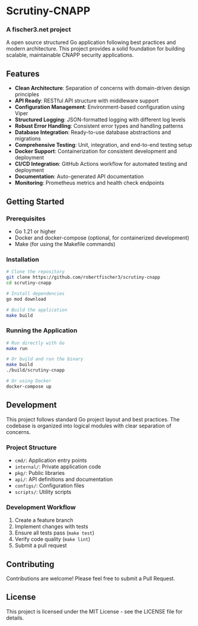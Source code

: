 # Scrutiny-CNAPP
### A fischer3.net project
A open source structured Go application following best practices and modern architecture. This project provides a solid foundation for building scalable, maintainable CNAPP security applications.

## Features

- **Clean Architecture**: Separation of concerns with domain-driven design principles
- **API Ready**: RESTful API structure with middleware support
- **Configuration Management**: Environment-based configuration using Viper
- **Structured Logging**: JSON-formatted logging with different log levels
- **Robust Error Handling**: Consistent error types and handling patterns
- **Database Integration**: Ready-to-use database abstractions and migrations
- **Comprehensive Testing**: Unit, integration, and end-to-end testing setup
- **Docker Support**: Containerization for consistent development and deployment
- **CI/CD Integration**: GitHub Actions workflow for automated testing and deployment
- **Documentation**: Auto-generated API documentation
- **Monitoring**: Prometheus metrics and health check endpoints

## Getting Started

### Prerequisites

- Go 1.21 or higher
- Docker and docker-compose (optional, for containerized development)
- Make (for using the Makefile commands)

### Installation

```bash
# Clone the repository
git clone https://github.com/robertfischer3/scrutiny-cnapp
cd scrutiny-cnapp

# Install dependencies
go mod download

# Build the application
make build
```

### Running the Application

```bash
# Run directly with Go
make run

# Or build and run the binary
make build
./build/scrutiny-cnapp

# Or using Docker
docker-compose up
```

## Development

This project follows standard Go project layout and best practices. The codebase is organized into logical modules with clear separation of concerns.

### Project Structure

- `cmd/`: Application entry points
- `internal/`: Private application code
- `pkg/`: Public libraries
- `api/`: API definitions and documentation
- `configs/`: Configuration files
- `scripts/`: Utility scripts

### Development Workflow

1. Create a feature branch
2. Implement changes with tests
3. Ensure all tests pass (`make test`)
4. Verify code quality (`make lint`)
5. Submit a pull request

## Contributing

Contributions are welcome! Please feel free to submit a Pull Request.

## License

This project is licensed under the MIT License - see the LICENSE file for details.

